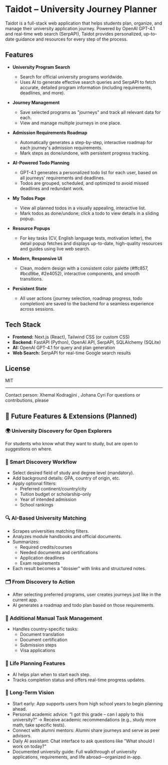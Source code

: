 # Taidot – University Journey Planner

Taidot is a full-stack web application that helps students plan, organize, and manage their university application journey. Powered by OpenAI GPT-4.1 and real-time web search (SerpAPI), Taidot provides personalized, up-to-date guidance and resources for every step of the process.

## Features

- **University Program Search**
  - Search for official university programs worldwide.
  - Uses AI to generate effective search queries and SerpAPI to fetch accurate, detailed program information (including requirements, deadlines, and more).

- **Journey Management**
  - Save selected programs as "journeys" and track all relevant data for each.
  - View and manage multiple journeys in one place.

- **Admission Requirements Roadmap**
  - Automatically generates a step-by-step, interactive roadmap for each journey's admission requirements.
  - Mark steps as done/undone, with persistent progress tracking.

- **AI-Powered Todo Planning**
  - GPT-4.1 generates a personalized todo list for each user, based on all journeys' requirements and deadlines.
  - Todos are grouped, scheduled, and optimized to avoid missed deadlines and redundant work.

- **My Todos Page**
  - View all planned todos in a visually appealing, interactive list.
  - Mark todos as done/undone; click a todo to view details in a sliding popup.

- **Resource Popups**
  - For key tasks (CV, English language tests, motivation letter), the detail popup fetches and displays up-to-date, high-quality resources and guides using live web search.

- **Modern, Responsive UI**
  - Clean, modern design with a consistent color palette (#ffc857, #bcd9be, #2e4052), interactive components, and smooth transitions.

- **Persistent State**
  - All user actions (journey selection, roadmap progress, todo completion) are saved to the backend for a seamless experience across sessions.

## Tech Stack
- **Frontend:** Next.js (React), Tailwind CSS (or custom CSS)
- **Backend:** FastAPI (Python), OpenAI API, SerpAPI, SQLAlchemy (SQLite)
- **AI:** OpenAI GPT-4.1 for query and plan generation
- **Web Search:** SerpAPI for real-time Google search results

## License
MIT

---
Contact person: Xhemal Kodragjini ,  Johana Cyri
For questions or contributions, please

## 🚀 Future Features & Extensions (Planned)

### 🌍 University Discovery for Open Explorers
For students who know what they want to study, but are open to suggestions on where.

### 🧠 Smart Discovery Workflow
- Select desired field of study and degree level (mandatory).
- Add background details: GPA, country of origin, etc.
- Apply optional filters:
  - Preferred continent/country/city
  - Tuition budget or scholarship-only
  - Year of intended admission
  - School rankings

### 🔍 AI-Based University Matching
- Scrapes universities matching filters.
- Analyzes module handbooks and official documents.
- Summarizes:
  - Required credits/courses
  - Needed documents and certifications
  - Application deadlines
  - Exam requirements
- Each result becomes a "dossier" with links and structured notes.

### 🗂️ From Discovery to Action
- After selecting preferred programs, user creates journeys just like in the current app.
- AI generates a roadmap and todo plan based on those requirements.

### 📝 Additional Manual Task Management
- Handles country-specific tasks:
  - Document translation
  - Document certification
  - Submission steps
  - Visa applications

### 🧭 Life Planning Features
- AI helps plan when to start each step.
- Tracks completion status and offers real-time progress updates.

### 💬 Long-Term Vision
- Start early: App supports users from high school years to begin planning ahead.
- Personal academic advice: “I got this grade – can I apply to this university?” → Receive academic recommendations (e.g., study more math, take specific tests).
- Connect with alumni mentors: Alumni share journeys and serve as peer advisors.
- Daily AI assistant: Chat interface to ask questions like "What should I work on today?"
- Documented university guide: Full walkthrough of university applications, requirements, and life abroad—organized in-app.